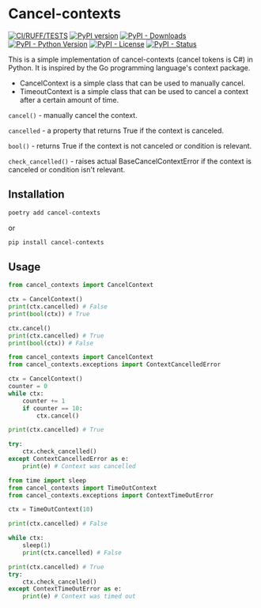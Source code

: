 # Cancel-contexts

[![CI/RUFF/TESTS](https://github.com/alpden550/cancel-contexts/actions/workflows/python-app.yml/badge.svg?branch=main)](https://github.com/alpden550/cancel-contexts/actions/workflows/python-app.yml)
[![PyPI version](https://badge.fury.io/py/cancel-contexts.svg)](https://badge.fury.io/py/cancel-contexts)
[![PyPI - Downloads](https://img.shields.io/pypi/dm/cancel-contexts)](https://pypi.org/project/cancel-contexts/)
[![PyPI - Python Version](https://img.shields.io/pypi/pyversions/cancel-contexts)](https://pypi.org/project/cancel-contexts/)
[![PyPI - License](https://img.shields.io/pypi/l/cancel-contexts)](https://github.com/alpden550/cancel-contexts/blob/main/LICENSE)
[![PyPI - Status](https://img.shields.io/pypi/status/cancel-contexts)](https://pypi.org/project/cancel-contexts/)
 
This is a simple implementation of cancel-contexts (cancel tokens is C#) in Python. It is inspired by the Go programming language's context package.

- CancelContext is a simple class that can be used to manually cancel.
- TimeoutContext is a simple class that can be used to cancel a context after a certain amount of time.

`cancel()` - manually cancel the context.

`cancelled` - a property that returns True if the context is canceled.

`bool()` - returns True if the context is not canceled or condition is relevant.

`check_cancelled()` - raises actual BaseCancelContextError if the context is canceled or condition isn't relevant.


## Installation

```bash 
poetry add cancel-contexts
```

or

```bash
pip install cancel-contexts
```


## Usage

```python
from cancel_contexts import CancelContext

ctx = CancelContext()
print(ctx.cancelled) # False
print(bool(ctx)) # True

ctx.cancel()
print(ctx.cancelled) # True
print(bool(ctx)) # False
```

```python
from cancel_contexts import CancelContext
from cancel_contexts.exceptions import ContextCancelledError

ctx = CancelContext()
counter = 0
while ctx:
    counter += 1
    if counter == 10:
        ctx.cancel()

print(ctx.cancelled) # True

try:
    ctx.check_cancelled()
except ContextCancelledError as e:
    print(e) # Context was cancelled
```


```python
from time import sleep
from cancel_contexts import TimeOutContext
from cancel_contexts.exceptions import ContextTimeOutError

ctx = TimeOutContext(10)

print(ctx.cancelled) # False

while ctx:
    sleep(1)
    print(ctx.cancelled) # False

print(ctx.cancelled) # True
try:
    ctx.check_cancelled()
except ContextTimeOutError as e:
    print(e) # Context was timed out
```
